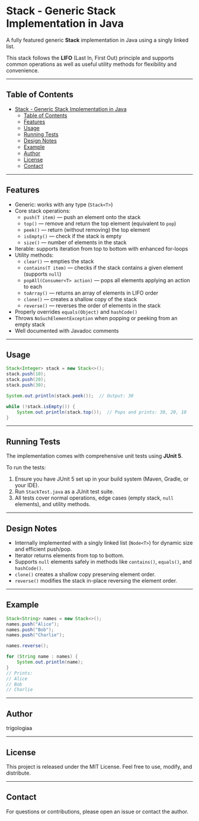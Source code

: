# Stack - Generic Stack Implementation in Java

A fully featured generic **Stack** implementation in Java using a singly linked list.

This stack follows the **LIFO** (Last In, First Out) principle and supports common operations as well as useful utility methods for flexibility and convenience.

---

## Table of Contents

- [Stack - Generic Stack Implementation in Java](#stack---generic-stack-implementation-in-java)
  - [Table of Contents](#table-of-contents)
  - [Features](#features)
  - [Usage](#usage)
  - [Running Tests](#running-tests)
  - [Design Notes](#design-notes)
  - [Example](#example)
  - [Author](#author)
  - [License](#license)
  - [Contact](#contact)

---

## Features

- Generic: works with any type (`Stack<T>`)
- Core stack operations:
  - `push(T item)` — push an element onto the stack
  - `top()` — remove and return the top element (equivalent to `pop`)
  - `peek()` — return (without removing) the top element
  - `isEmpty()` — check if the stack is empty
  - `size()` — number of elements in the stack
- Iterable: supports iteration from top to bottom with enhanced for-loops
- Utility methods:
  - `clear()` — empties the stack
  - `contains(T item)` — checks if the stack contains a given element (supports `null`)
  - `popAll(Consumer<T> action)` — pops all elements applying an action to each
  - `toArray()` — returns an array of elements in LIFO order
  - `clone()` — creates a shallow copy of the stack
  - `reverse()` — reverses the order of elements in the stack
- Properly overrides `equals(Object)` and `hashCode()`
- Throws `NoSuchElementException` when popping or peeking from an empty stack
- Well documented with Javadoc comments

---

## Usage

```java
Stack<Integer> stack = new Stack<>();
stack.push(10);
stack.push(20);
stack.push(30);

System.out.println(stack.peek());  // Output: 30

while (!stack.isEmpty()) {
    System.out.println(stack.top());  // Pops and prints: 30, 20, 10
}
```

---

## Running Tests

The implementation comes with comprehensive unit tests using **JUnit 5**.

To run the tests:

1. Ensure you have JUnit 5 set up in your build system (Maven, Gradle, or your IDE).
2. Run `StackTest.java` as a JUnit test suite.
3. All tests cover normal operations, edge cases (empty stack, `null` elements), and utility methods.

---

## Design Notes

- Internally implemented with a singly linked list (`Node<T>`) for dynamic size and efficient push/pop.
- Iterator returns elements from top to bottom.
- Supports `null` elements safely in methods like `contains()`, `equals()`, and `hashCode()`.
- `clone()` creates a shallow copy preserving element order.
- `reverse()` modifies the stack in-place reversing the element order.

---

## Example

```java
Stack<String> names = new Stack<>();
names.push("Alice");
names.push("Bob");
names.push("Charlie");

names.reverse();

for (String name : names) {
    System.out.println(name);
}
// Prints:
// Alice
// Bob
// Charlie
```

---

## Author

trigologiaa

---

## License

This project is released under the MIT License. Feel free to use, modify, and distribute.

---

## Contact

For questions or contributions, please open an issue or contact the author.